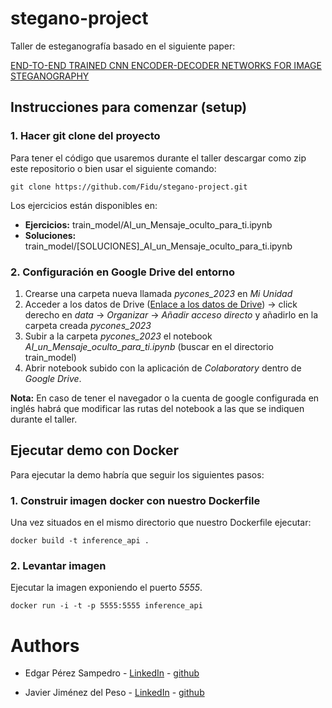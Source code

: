 # stegano-project
Taller de esteganografía basado en el siguiente paper:

[END-TO-END TRAINED CNN ENCODER-DECODER NETWORKS FOR IMAGE
STEGANOGRAPHY](https://arxiv.org/pdf/1711.07201.pdf)


## Instrucciones para comenzar (setup)

### 1. Hacer git clone del proyecto
Para tener el código que usaremos durante el taller descargar como zip este repositorio o bien usar el siguiente comando:

```shell
git clone https://github.com/Fidu/stegano-project.git
```

Los ejercicios están disponibles en:

- **Ejercicios:** train_model/AI_un_Mensaje_oculto_para_ti.ipynb
- **Soluciones:** train_model/[SOLUCIONES]_AI_un_Mensaje_oculto_para_ti.ipynb


### 2. Configuración en Google Drive del entorno

1. Crearse una carpeta nueva llamada *pycones_2023* en *Mi Unidad* 
2. Acceder a los datos de Drive ([Enlace a los datos de Drive](https://drive.google.com/drive/folders/1dnFs9tIPCAhjgDlZSfuaBRID_oD396jf?usp=sharing)) -> click derecho en *data* -> *Organizar* -> *Añadir acceso directo* y añadirlo en la carpeta creada *pycones_2023*
3. Subir a la carpeta *pycones_2023* el notebook *AI_un_Mensaje_oculto_para_ti.ipynb* (buscar en el directorio train_model)
4. Abrir notebook subido con la aplicación de *Colaboratory* dentro de *Google Drive*.

**Nota:** En caso de tener el navegador o la cuenta de google configurada en inglés habrá que modificar las rutas del notebook a las que se indiquen durante el taller.

## Ejecutar demo con Docker
Para ejecutar la demo habría que seguir los siguientes pasos:

### 1. Construir imagen docker con nuestro Dockerfile

Una vez situados en el mismo directorio que nuestro Dockerfile ejecutar:

```shell
docker build -t inference_api .
```

### 2. Levantar imagen
Ejecutar la imagen exponiendo el puerto *5555*.

```shell
docker run -i -t -p 5555:5555 inference_api
```

# Authors

- Edgar Pérez Sampedro - [LinkedIn](https://www.linkedin.com/in/edgar-p%C3%A9rez-sampedro-a63b68100) - [github](https://github.com/Fidu)

- Javier Jiménez del Peso - [LinkedIn](https://www.linkedin.com/in/javier-jim%C3%A9nez-del-peso-b4559a147) - [github](https://github.com/javijdp)
